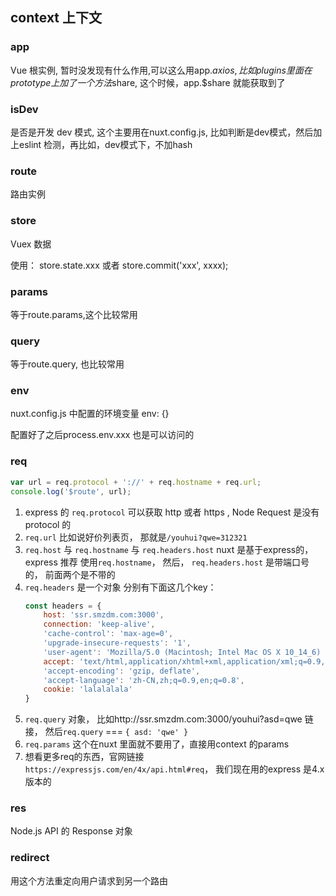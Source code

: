 ## context 上下文

### app 

Vue 根实例, 暂时没发现有什么作用,可以这么用app.$axios, 比如plugins里面在prototype上加了一个方法$share, 这个时候，app.$share 就能获取到了

### isDev

是否是开发 dev 模式, 这个主要用在nuxt.config.js, 比如判断是dev模式，然后加上eslint 检测，再比如，dev模式下，不加hash

### route

路由实例

### store

Vuex 数据

使用： store.state.xxx 或者 store.commit('xxx', xxxx);

### params

等于route.params,这个比较常用

### query

等于route.query, 也比较常用

### env

nuxt.config.js 中配置的环境变量 env: {}

配置好了之后process.env.xxx 也是可以访问的

### req 

```js
var url = req.protocol + '://' + req.hostname + req.url;
console.log('$route', url);
```

1. express 的 `req.protocol` 可以获取 http 或者 https , Node Request 是没有 protocol 的
2. `req.url` 比如说好价列表页， 那就是`/youhui?qwe=312321`
3. `req.host` 与 `req.hostname` 与 `req.headers.host` nuxt 是基于express的， express 推荐 使用`req.hostname`， 然后， `req.headers.host` 是带端口号的， 前面两个是不带的
4. `req.headers` 是一个对象 分别有下面这几个key：
    ```js
    const headers = {
        host: 'ssr.smzdm.com:3000',
        connection: 'keep-alive',
        'cache-control': 'max-age=0',
        'upgrade-insecure-requests': '1',
        'user-agent': 'Mozilla/5.0 (Macintosh; Intel Mac OS X 10_14_6) AppleWebKit/ 537.36 (KHTML, like Gecko) Chrome/84.0.4147.105 Safari/537.36',
        accept: 'text/html,application/xhtml+xml,application/xml;q=0.9,image/webp,image/apng,*/*;q=0.8,application/signed-exchange;v=b3;q=0.9',
        'accept-encoding': 'gzip, deflate',
        'accept-language': 'zh-CN,zh;q=0.9,en;q=0.8',
        cookie: 'lalalalala'
    }
    ``` 
5. `req.query` 对象， 比如http://ssr.smzdm.com:3000/youhui?asd=qwe 链接， 然后`req.query` === `{ asd: 'qwe' }`
6. `req.params` 这个在nuxt 里面就不要用了，直接用context 的params
7. 想看更多req的东西，官网链接`https://expressjs.com/en/4x/api.html#req`， 我们现在用的express 是4.x 版本的

### res

Node.js API 的 Response 对象

### redirect

用这个方法重定向用户请求到另一个路由
